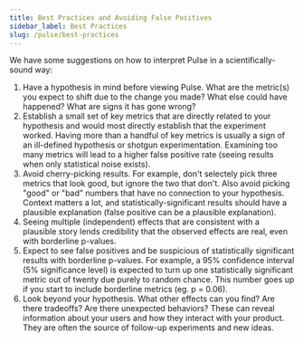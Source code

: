 ```yaml
---
title: Best Practices and Avoiding False Positives
sidebar_label: Best Practices
slug: /pulse/best-practices
---
```


We have some suggestions on how to interpret Pulse in a scientifically-sound way:

1. Have a hypothesis in mind before viewing Pulse. What are the metric(s) you expect to shift due to the change you made? What else could have happened? What are signs it has gone wrong?
2. Establish a small set of key metrics that are directly related to your hypothesis and would most directly establish that the experiment worked. Having more than a handful of key metrics is usually a sign of an ill-defined hypothesis or shotgun experimentation. Examining too many metrics will lead to a higher false positive rate (seeing results when only statistical noise exists).
3. Avoid cherry-picking results. For example, don't selectely pick three metrics that look good, but ignore the two that don't. Also avoid picking "good" or "bad" numbers that have no connection to your hypothesis. Context matters a lot, and statistically-significant results should have a plausible explanation (false positive can be a plausible explanation).
4. Seeing multiple (independent) effects that are consistent with a plausible story lends credibility that the observed effects are real, even with borderline p-values.
5. Expect to see false positives and be suspicious of statistically significant results with borderline p-values. For example, a 95% confidence interval (5% significance level) is expected to turn up one statistically significant metric out of twenty due purely to random chance. This number goes up if you start to include borderline metrics (eg. p = 0.06).
6. Look beyond your hypothesis. What other effects can you find? Are there tradeoffs? Are there unexpected behaviors? These can reveal information about your users and how they interact with your product. They are often the source of follow-up experiments and new ideas.
